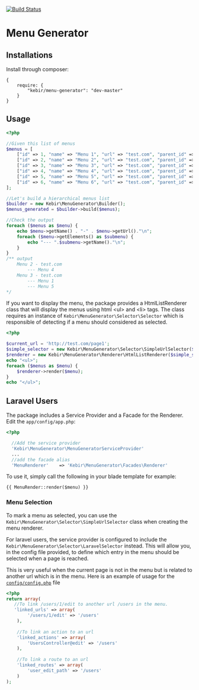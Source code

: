 [![Build Status](https://travis-ci.org/Kebir/menu-generator.svg?branch=master)](https://travis-ci.org/Kebir/menu-generator)

Menu Generator
==============
Installations
----------------
Install through composer:

    {
        require: {
            "kebir/menu-generator": "dev-master"
        }
    }

Usage
---------

```php
<?php

//Given this list of menus
$menus = [
    ["id" => 1, "name" => "Menu 1", "url" => "test.com", "parent_id" => 3],
    ["id" => 2, "name" => "Menu 2", "url" => "test.com", "parent_id" => 0],
    ["id" => 3, "name" => "Menu 3", "url" => "test.com", "parent_id" => 0],
    ["id" => 4, "name" => "Menu 4", "url" => "test.com", "parent_id" => 2],
    ["id" => 5, "name" => "Menu 5", "url" => "test.com", "parent_id" => 3],
    ["id" => 6, "name" => "Menu 6", "url" => "test.com", "parent_id" => 1],
];

//Let's build a hierarchical menus list
$builder = new Kebir\MenuGenerator\Builder();
$menus_generated = $builder->build($menus);

//Check the output
foreach ($menus as $menu) {
    echo $menu->getName() . "-" . $menu->getUrl()."\n";
    foreach ($menu->getElements() as $submenu) {
        echo "--- ".$submenu->getName()."\n";
    }
}
/** output
    Menu 2 - test.com
        --- Menu 4
    Menu 3 - test.com
        --- Menu 1
        --- Menu 5
*/

```

If you want to display the menu, the package provides a HtmlListRenderer
class that will display the menus using html &lt;ul&gt; and &lt;li&gt; tags.
The class requires an instance of `Kebir\MenuGenerator\Selector\Selector` which
is responsible of detecting if a menu should considered as selected.

```php
<?php

$current_url = 'http://test.com/page1';
$simple_selector = new Kebir\MenuGenerator\Selector\SimpleUrlSelector($current_url);
$renderer = new Kebir\MenuGenerator\Renderer\HtmlListRenderer($simple_selector);
echo "<ul>";
foreach ($menus as $menu) {
    $renderer->render($menu);
}
echo "</ul>";

```

Laravel Users
-------------------

The package includes a Service Provider and a Facade for the Renderer. Edit the `app/config/app.php`:
```php
<?php

  //Add the service provider
  'Kebir\MenuGenerator\MenuGeneratorServiceProvider'
  ...
  //add the facade alias
  'MenuRenderer'    => 'Kebir\MenuGenerator\Facades\Renderer'

```
To use it, simply call the following in your blade template for example:

    {{ MenuRender::render($menu) }}

### Menu Selection
To mark a menu as selected, you can use the `Kebir\MenuGenerator\Selector\SimpleUrlSelector` class when creating the menu renderer.

For laravel users, the service provider is configured to include the `Kebir\MenuGenerator\Selector\LaravelSelector` instead. This will allow you, in the config file provided, to define which entry in the menu should be selected when a page is reached. 

This is very useful when the current page is not in the menu but is related to another url which is in the menu. Here is an example of usage for the [`config/config.php`](https://github.com/Kebir/menu-generator/blob/dev/src/config/config.php) file

```php
<?php
return array(
   //To link /users/1/edit to another url /users in the menu.
   'linked_urls' => array(
        '/users/1/edit' => '/users'
    ),
    
    //To link an action to an url
    'linked_actions' => array(
        'UsersController@edit' => '/users'
    ),
    
    //To link a route to an url
    'linked_routes' => array(
        'user_edit_path' => '/users'
    )
);
```
